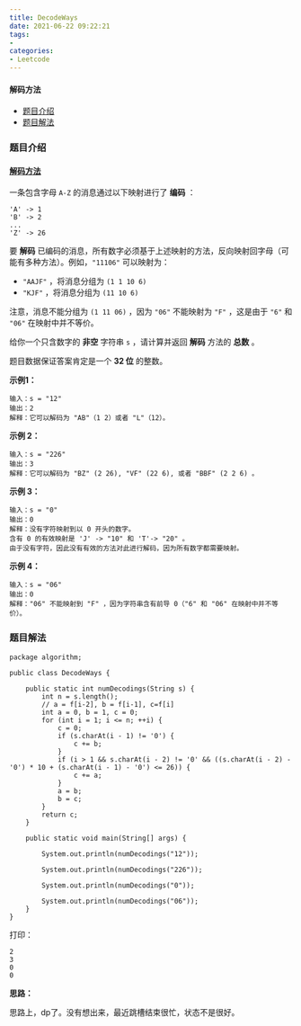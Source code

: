 ```yaml
---
title: DecodeWays
date: 2021-06-22 09:22:21
tags:
- 
categories:
- Leetcode 
---
```




#### 解码方法

- [题目介绍](https://yangtzeshore.github.io/2021/06/22/DecodeWays/#题目介绍)
- [题目解法](https://yangtzeshore.github.io/2021/06/22/DecodeWays/#题目解法)

### 题目介绍

#### [解码方法](https://leetcode-cn.com/problems/decode-ways/)

一条包含字母 `A-Z` 的消息通过以下映射进行了 **编码** ：

```
'A' -> 1
'B' -> 2
...
'Z' -> 26
```

要 **解码** 已编码的消息，所有数字必须基于上述映射的方法，反向映射回字母（可能有多种方法）。例如，`"11106"` 可以映射为：

- `"AAJF"` ，将消息分组为 `(1 1 10 6)`
- `"KJF"` ，将消息分组为 `(11 10 6)`

注意，消息不能分组为 `(1 11 06)` ，因为 `"06"` 不能映射为 `"F"` ，这是由于 `"6"` 和 `"06"` 在映射中并不等价。

给你一个只含数字的 **非空** 字符串 `s` ，请计算并返回 **解码** 方法的 **总数** 。

题目数据保证答案肯定是一个 **32 位** 的整数。

**示例1：**

```
输入：s = "12"
输出：2
解释：它可以解码为 "AB"（1 2）或者 "L"（12）。
```

**示例 2：**

```
输入：s = "226"
输出：3
解释：它可以解码为 "BZ" (2 26), "VF" (22 6), 或者 "BBF" (2 2 6) 。
```

**示例 3：**

```
输入：s = "0"
输出：0
解释：没有字符映射到以 0 开头的数字。
含有 0 的有效映射是 'J' -> "10" 和 'T'-> "20" 。
由于没有字符，因此没有有效的方法对此进行解码，因为所有数字都需要映射。
```

**示例 4：**

```
输入：s = "06"
输出：0
解释："06" 不能映射到 "F" ，因为字符串含有前导 0（"6" 和 "06" 在映射中并不等价）。
```

### 题目解法

```
package algorithm;

public class DecodeWays {

    public static int numDecodings(String s) {
        int n = s.length();
        // a = f[i-2], b = f[i-1], c=f[i]
        int a = 0, b = 1, c = 0;
        for (int i = 1; i <= n; ++i) {
            c = 0;
            if (s.charAt(i - 1) != '0') {
                c += b;
            }
            if (i > 1 && s.charAt(i - 2) != '0' && ((s.charAt(i - 2) - '0') * 10 + (s.charAt(i - 1) - '0') <= 26)) {
                c += a;
            }
            a = b;
            b = c;
        }
        return c;
    }

    public static void main(String[] args) {

        System.out.println(numDecodings("12"));

        System.out.println(numDecodings("226"));

        System.out.println(numDecodings("0"));

        System.out.println(numDecodings("06"));
    }
}
```

打印：

```
2
3
0
0
```

**思路：**

思路上，dp了。没有想出来，最近跳槽结束很忙，状态不是很好。